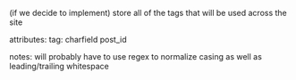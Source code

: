 (if we decide to implement)
store all of the tags that will be used across the site 

attributes: 
    tag: charfield 
    post_id 

notes: 
    will probably have to use regex to normalize casing as well as leading/trailing whitespace 

